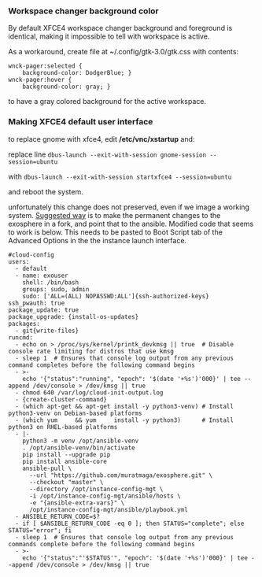### Workspace changer background color
By default XFCE4 workspace changer background and foreground is identical, making it impossible to tell with workspace is active. 

As a workaround, create file at ~/.config/gtk-3.0/gtk.css with contents:

```
wnck-pager:selected {
    background-color: DodgerBlue; }
wnck-pager:hover {
    background-color: gray; }
```

to have a gray colored background for the active workspace.

### Making XFCE4 default user interface
to replace gnome with xfce4, edit **/etc/vnc/xstartup** and:

replace line
`dbus-launch --exit-with-session gnome-session --session=ubuntu`

with 
`dbus-launch --exit-with-session startxfce4 --session=ubuntu`

and reboot the system. 


unfortunately this change does not preserved, even if we image a working system. [Suggested way](https://gitlab.com/exosphere/exosphere/-/issues/955) is to make the permanent changes to the exosphere in a fork, and point that to the ansible. Modified code that seems to work is below. This needs to be pasted to Boot Script tab of the Advanced Options in the the instance launch interface. 


```
#cloud-config
users:
  - default
  - name: exouser
    shell: /bin/bash
    groups: sudo, admin
    sudo: ['ALL=(ALL) NOPASSWD:ALL']{ssh-authorized-keys}
ssh_pwauth: true
package_update: true
package_upgrade: {install-os-updates}
packages:
  - git{write-files}
runcmd:
  - echo on > /proc/sys/kernel/printk_devkmsg || true  # Disable console rate limiting for distros that use kmsg
  - sleep 1  # Ensures that console log output from any previous command completes before the following command begins
  - >-
    echo '{"status":"running", "epoch": '$(date '+%s')'000}' | tee --append /dev/console > /dev/kmsg || true
  - chmod 640 /var/log/cloud-init-output.log
  - {create-cluster-command}
  - (which apt-get && apt-get install -y python3-venv) # Install python3-venv on Debian-based platforms
  - (which yum     && yum     install -y python3)      # Install python3 on RHEL-based platforms
  - |-
    python3 -m venv /opt/ansible-venv
    . /opt/ansible-venv/bin/activate
    pip install --upgrade pip
    pip install ansible-core
    ansible-pull \
      --url "https://github.com/muratmaga/exosphere.git" \
      --checkout "master" \
      --directory /opt/instance-config-mgt \
      -i /opt/instance-config-mgt/ansible/hosts \
      -e "{ansible-extra-vars}" \
      /opt/instance-config-mgt/ansible/playbook.yml
  - ANSIBLE_RETURN_CODE=$?
  - if [ $ANSIBLE_RETURN_CODE -eq 0 ]; then STATUS="complete"; else STATUS="error"; fi
  - sleep 1  # Ensures that console log output from any previous commands complete before the following command begins
  - >-
    echo '{"status":"'$STATUS'", "epoch": '$(date '+%s')'000}' | tee --append /dev/console > /dev/kmsg || true
```
